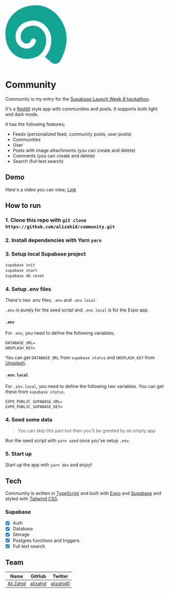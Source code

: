 ![Community](./src/assets/images/community.png)

# Community

Community is my entry for the [Supabase Launch Week 8 hackathon](https://supabase.com/blog/supabase-lw8-hackathon).

It's a [Reddit](https://reddit.com/) style app with communities and posts. It supports both light and dark mode.

It has the following features;

- Feeds (personalized feed, community posts, user posts)
- Communities
- User
- Posts with image attachments (you can create and delete)
- Comments (you can create and delete)
- Search (full text search)

## Demo

Here's a video you can view; [Link](https://drive.google.com/file/d/1V-hASlYZmArZQVHtRNSUOzPUOJ7aUVZO/view?usp=sharing)

## How to run

### 1. Clone this repo with `git clone https://github.com/alizahid/community.git`

### 2. Install dependencies with Yarn `yarn`

### 3. Setup local Supabase project

```bash
supabase init
supabase start
supabase db reset
```

### 4. Setup .env files

There's two .env files; `.env` and `.env.local`

`.env` is purely for the seed script and `.env.local` is for the Expo app.

#### `.env`

For `.env`, you need to define the following variables;

```
DATABASE_URL=
UNSPLASH_KEY=
```

You can get `DATABASE_URL` from `supabase status` and `UNSPLASH_KEY` from [Unsplash](https://unsplash.com/developers).

#### `.env.local`

For `.env.local`, you need to define the following two variables. You can get these from `supabase status`.

```
EXPO_PUBLIC_SUPABASE_URL=
EXPO_PUBLIC_SUPABASE_KEY=
```

### 4. Seed some data

> You can skip this part but then you'll be greeted by an empty app

Run the seed script with `yarn seed` once you've setup `.env`.

### 5. Start up

Start up the app with `yarn dev` and enjoy!

## Tech

Community is written in [TypeScript](https://www.typescriptlang.org) and built with [Expo](https://expo.dev) and [Supabase](https://supabase.com) and styled with [Tailwind CSS](https://tailwindcss.com).

### Supabase

- [x] Auth
- [x] Database
- [x] Storage
- [x] Postgres functions and triggers
- [x] Full text search

## Team

| Name                              | GitHub                                  | Twitter                                    |
| --------------------------------- | --------------------------------------- | ------------------------------------------ |
| [Ali Zahid](https://alizahid.dev) | [alizahid](https://github.com/alizahid) | [alizahid0](https://twitter.com/alizahid0) |
